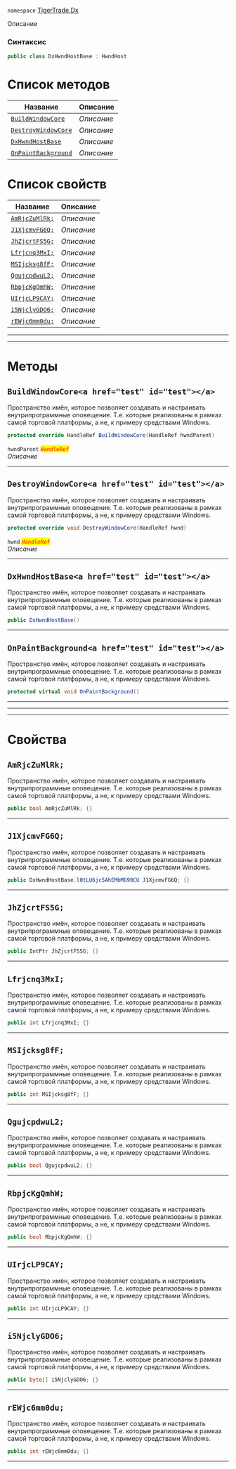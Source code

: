 
`namespace` [TigerTrade.Dx](../TigerTrade.Dx.md)


Описание

### Синтаксис
```csharp
public class DxHwndHostBase : HwndHost
```


# Список методов
| Название | Описание |
| --- | --- |
| [`BuildWindowCore`](./DxHwndHostBase.cs/Методы/BuildWindowCore.md) | *Описание* |
| [`DestroyWindowCore`](./DxHwndHostBase.cs/Методы/DestroyWindowCore.md) | *Описание* |
| [`DxHwndHostBase`](./DxHwndHostBase.cs/Методы/DxHwndHostBase.md) | *Описание* |
| [`OnPaintBackground`](./DxHwndHostBase.cs/Методы/OnPaintBackground.md) | *Описание* |

# Список свойств
| Название | Описание |
| --- | --- |
| [`AmRjcZuMlRk;`](./DxHwndHostBase.cs/Свойства/AmRjcZuMlRk;.md) | *Описание* |
| [`J1XjcmvFG6Q;`](./DxHwndHostBase.cs/Свойства/J1XjcmvFG6Q;.md) | *Описание* |
| [`JhZjcrtFS5G;`](./DxHwndHostBase.cs/Свойства/JhZjcrtFS5G;.md) | *Описание* |
| [`Lfrjcnq3MxI;`](./DxHwndHostBase.cs/Свойства/Lfrjcnq3MxI;.md) | *Описание* |
| [`MSIjcksg8fF;`](./DxHwndHostBase.cs/Свойства/MSIjcksg8fF;.md) | *Описание* |
| [`QgujcpdwuL2;`](./DxHwndHostBase.cs/Свойства/QgujcpdwuL2;.md) | *Описание* |
| [`RbpjcKgQmhW;`](./DxHwndHostBase.cs/Свойства/RbpjcKgQmhW;.md) | *Описание* |
| [`UIrjcLP9CAY;`](./DxHwndHostBase.cs/Свойства/UIrjcLP9CAY;.md) | *Описание* |
| [`i5NjclyGDO6;`](./DxHwndHostBase.cs/Свойства/i5NjclyGDO6;.md) | *Описание* |
| [`rEWjc6mm0du;`](./DxHwndHostBase.cs/Свойства/rEWjc6mm0du;.md) | *Описание* |





***  
***  
# Методы

## `BuildWindowCore<a href="test" id="test"></a>`
Пространство имён, которое позволяет создавать и настраивать внутрипрограммные оповещение. Т.е. которые реализованы в рамках самой торговой платформы, а не, к примеру средствами Windows.

```csharp
protected override HandleRef BuildWindowCore(HandleRef hwndParent)
```

`hwndParent` <mark style="color:red;">*`HandleRef`*</mark>  
 *Описание*  


***  

## `DestroyWindowCore<a href="test" id="test"></a>`
Пространство имён, которое позволяет создавать и настраивать внутрипрограммные оповещение. Т.е. которые реализованы в рамках самой торговой платформы, а не, к примеру средствами Windows.

```csharp
protected override void DestroyWindowCore(HandleRef hwnd)
```
`hwnd` <mark style="color:red;">*`HandleRef`*</mark>  
 *Описание*  


***  

## `DxHwndHostBase<a href="test" id="test"></a>`
Пространство имён, которое позволяет создавать и настраивать внутрипрограммные оповещение. Т.е. которые реализованы в рамках самой торговой платформы, а не, к примеру средствами Windows.

```csharp
public DxHwndHostBase()
```

***  

## `OnPaintBackground<a href="test" id="test"></a>`
Пространство имён, которое позволяет создавать и настраивать внутрипрограммные оповещение. Т.е. которые реализованы в рамках самой торговой платформы, а не, к примеру средствами Windows.

```csharp
protected virtual void OnPaintBackground()
```

***  
***  
 ***  
# Свойства

## `AmRjcZuMlRk;`
Пространство имён, которое позволяет создавать и настраивать внутрипрограммные оповещение. Т.е. которые реализованы в рамках самой торговой платформы, а не, к примеру средствами Windows.

```csharp
public bool AmRjcZuMlRk; {}
```  
***

## `J1XjcmvFG6Q;`
Пространство имён, которое позволяет создавать и настраивать внутрипрограммные оповещение. Т.е. которые реализованы в рамках самой торговой платформы, а не, к примеру средствами Windows.

```csharp
public DxHwndHostBase.l0tLU6jc5AhEMbMG90CU J1XjcmvFG6Q; {}
```  
***

## `JhZjcrtFS5G;`
Пространство имён, которое позволяет создавать и настраивать внутрипрограммные оповещение. Т.е. которые реализованы в рамках самой торговой платформы, а не, к примеру средствами Windows.

```csharp
public IntPtr JhZjcrtFS5G; {}
```  
***

## `Lfrjcnq3MxI;`
Пространство имён, которое позволяет создавать и настраивать внутрипрограммные оповещение. Т.е. которые реализованы в рамках самой торговой платформы, а не, к примеру средствами Windows.

```csharp
public int Lfrjcnq3MxI; {}
```  
***

## `MSIjcksg8fF;`
Пространство имён, которое позволяет создавать и настраивать внутрипрограммные оповещение. Т.е. которые реализованы в рамках самой торговой платформы, а не, к примеру средствами Windows.

```csharp
public int MSIjcksg8fF; {}
```  
***

## `QgujcpdwuL2;`
Пространство имён, которое позволяет создавать и настраивать внутрипрограммные оповещение. Т.е. которые реализованы в рамках самой торговой платформы, а не, к примеру средствами Windows.

```csharp
public bool QgujcpdwuL2; {}
```  
***

## `RbpjcKgQmhW;`
Пространство имён, которое позволяет создавать и настраивать внутрипрограммные оповещение. Т.е. которые реализованы в рамках самой торговой платформы, а не, к примеру средствами Windows.

```csharp
public bool RbpjcKgQmhW; {}
```  
***

## `UIrjcLP9CAY;`
Пространство имён, которое позволяет создавать и настраивать внутрипрограммные оповещение. Т.е. которые реализованы в рамках самой торговой платформы, а не, к примеру средствами Windows.

```csharp
public int UIrjcLP9CAY; {}
```  
***

## `i5NjclyGDO6;`
Пространство имён, которое позволяет создавать и настраивать внутрипрограммные оповещение. Т.е. которые реализованы в рамках самой торговой платформы, а не, к примеру средствами Windows.

```csharp
public byte[] i5NjclyGDO6; {}
```  
***

## `rEWjc6mm0du;`
Пространство имён, которое позволяет создавать и настраивать внутрипрограммные оповещение. Т.е. которые реализованы в рамках самой торговой платформы, а не, к примеру средствами Windows.

```csharp
public int rEWjc6mm0du; {}
```  
***

